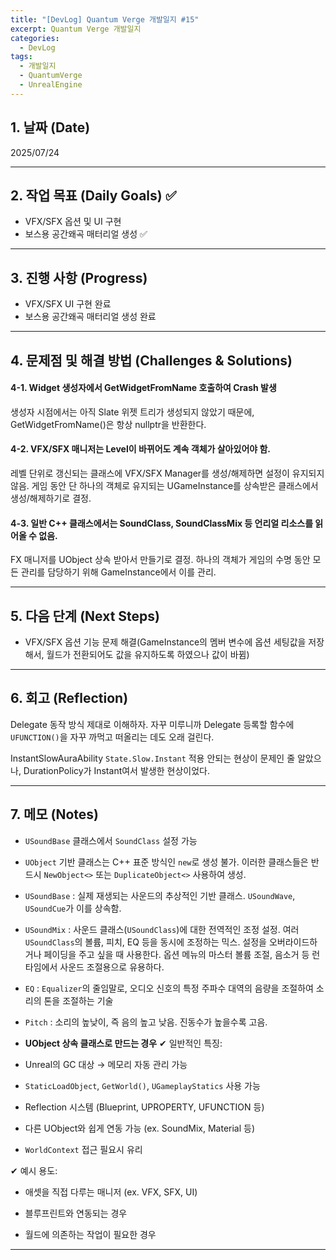 ```yaml
---
title: "[DevLog] Quantum Verge 개발일지 #15"
excerpt: Quantum Verge 개발일지
categories:
  - DevLog
tags:
  - 개발일지
  - QuantumVerge
  - UnrealEngine
---
```

## 1. 날짜 (Date)

2025/07/24

---

## 2. 작업 목표 (Daily Goals) ✅

- VFX/SFX 옵션 및 UI 구현
- 보스용 공간왜곡 매터리얼 생성 ✅

---

## 3. 진행 사항 (Progress)

- VFX/SFX UI 구현 완료
- 보스용 공간왜곡 매터리얼 생성 완료

---

## 4. 문제점 및 해결 방법 (Challenges & Solutions)

#### 4-1. Widget 생성자에서 GetWidgetFromName 호출하여 Crash 발생

생성자 시점에서는 아직 Slate 위젯 트리가 생성되지 않았기 때문에, GetWidgetFromName()은 항상 nullptr을 반환한다.

#### 4-2. VFX/SFX 매니저는 Level이 바뀌어도 계속 객체가 살아있어야 함.

레벨 단위로 갱신되는 클래스에 VFX/SFX Manager를 생성/해제하면 설정이 유지되지 않음. 게임 동안 단 하나의 객체로 유지되는 UGameInstance를 상속받은 클래스에서 생성/해제하기로 결정.

#### 4-3. 일반 C++ 클래스에서는 SoundClass, SoundClassMix 등 언리얼 리소스를 읽어올 수 없음.

FX 매니저를 UObject 상속 받아서 만들기로 결정. 하나의 객체가 게임의 수명 동안 모든 관리를 담당하기 위해 GameInstance에서 이를 관리.

---

## 5. 다음 단계 (Next Steps)

- VFX/SFX 옵션 기능 문제 해결(GameInstance의 멤버 변수에 옵션 세팅값을 저장해서, 월드가 전환되어도 값을 유지하도록 하였으나 값이 바뀜)

---

## 6. 회고 (Reflection)

Delegate 동작 방식 제대로 이해하자. 자꾸 미루니까 Delegate 등록할 함수에 `UFUNCTION()`을 자꾸 까먹고 떠올리는 데도 오래 걸린다.

InstantSlowAuraAbility `State.Slow.Instant` 적용 안되는 현상이 문제인 줄 알았으나, DurationPolicy가 Instant여서 발생한 현상이었다.

---

## 7. 메모 (Notes)

- `USoundBase` 클래스에서 `SoundClass` 설정 가능
- `UObject` 기반 클래스는 C++ 표준 방식인 `new`로 생성 불가. 이러한 클래스들은 반드시 `NewObject<>` 또는 `DuplicateObject<>` 사용하여 생성.
- `USoundBase` : 실제 재생되는 사운드의 추상적인 기반 클래스. `USoundWave`, `USoundCue`가 이를 상속함.
- `USoundMix` : 사운드 클래스(`USoundClass`)에 대한 전역적인 조정 설정. 여러 `USoundClass`의 볼륨, 피치, EQ 등을 동시에 조정하는 믹스. 설정을 오버라이드하거나 페이딩을 주고 싶을 때 사용한다. 옵션 메뉴의 마스터 볼륨 조절, 음소거 등 런타임에서 사운드 조절용으로 유용하다.
- `EQ` : `Equalizer`의 줄임말로, 오디오 신호의 특정 주파수 대역의 음량을 조절하여 소리의 톤을 조절하는 기술
- `Pitch` : 소리의 높낮이, 즉 음의 높고 낮음. 진동수가 높을수록 고음.

-  **UObject 상속 클래스로 만드는 경우**
✔ 일반적인 특징:

- Unreal의 GC 대상 → 메모리 자동 관리 가능
    
- `StaticLoadObject`, `GetWorld()`, `UGameplayStatics` 사용 가능
    
- Reflection 시스템 (Blueprint, UPROPERTY, UFUNCTION 등)
    
- 다른 UObject와 쉽게 연동 가능 (ex. SoundMix, Material 등)
    
- `WorldContext` 접근 필요시 유리
    

✔ 예시 용도:

- 애셋을 직접 다루는 매니저 (ex. VFX, SFX, UI)
    
- 블루프린트와 연동되는 경우
    
- 월드에 의존하는 작업이 필요한 경우

---

